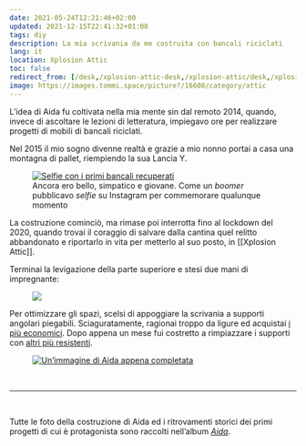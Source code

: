 ```yaml
---
date: 2021-05-24T12:21:46+02:00
updated: 2021-12-15T22:41:32+01:00
tags: diy
description: La mia scrivania da me costruita con bancali riciclati
lang: it
location: Xplosion Attic
toc: false
redirect_from: [/desk,/xplosion-attic-desk,/xplosion-attic/desk,/xplosion-attic/aida]
image: https://images.tommi.space/picture?/16608/category/attic
---
```

L’idea di Aida fu coltivata nella mia mente sin dal remoto 2014, quando, invece di ascoltare le lezioni di letteratura, impiegavo ore per realizzare progetti di mobili di bancali riciclati.

Nel 2015 il mio sogno divenne realtà e grazie a mio nonno portai a casa una montagna di pallet, riempiendo la sua Lancia Y.

<figure><a href='https://images.tommi.space/picture?/16629/category/aida' target=_blank><img src='https://images.tommi.space/uploads/j/b/u/jbuqxznr00//2021/01/15/20210115115610-347fe016.jpg' title='Selfie con i primi bancali recuperati' alt='Selfie con i primi bancali recuperati'></a><figcaption>Ancora ero bello, simpatico e giovane. Come un <i>boomer</i> pubblicavo <i>selfie</i> su Instagram per commemorare qualunque momento</figcaption></figure>

La costruzione cominciò, ma rimase poi interrotta fino al lockdown del 2020, quando trovai il coraggio di salvare dalla cantina quel relitto abbandonato e riportarlo in vita per metterlo al suo posto, in [[Xplosion Attic]].

Terminai la levigazione della parte superiore e stesi due mani di impregnante:

<figure><a href='https://images.tommi.space/picture?/16618/category/aida' target=_blank><img src='https://images.tommi.space/i?/uploads/j/b/u/jbuqxznr00//2021/01/15/20210115115528-e0f29a8b-me.jpg'></a></figure>

Per ottimizzare gli spazi, scelsi di appoggiare la scrivania a supporti angolari piegabili. Sciaguratamente, ragionai troppo da ligure ed acquistai [i più economici](https://www.amazon.it/gp/product/B07GBVJBG9/ref=ppx_yo_dt_b_asin_title_o03_s00?ie=UTF8&psc=1 'Ewead.1PAIR 45,7 cm cattura di uscita supporto panca tavolo pieghevole scaffale staffa di montaggio con viti su Amazon'). Dopo appena un mese fui costretto a rimpiazzare i supporti con [altri più resistenti](https://www.amazon.it/gp/product/B07RJMH6DH/ref=ppx_yo_dt_b_asin_title_o01_s00?ie=UTF8&psc=1 'Supporti Ripiani Pieghevoli su Amazon').


<figure><a href='https://images.tommi.space/picture?/16626/category/aida' target='_blank'><img src='https://images.tommi.space/i?/uploads/j/b/u/jbuqxznr00//2021/01/15/20210115115602-b5fe253c-me.jpg' title='Aida appena completata' alt='Un’immagine di Aida appena completata'></a></figure>

<br>

---

<br>

Tutte le foto della costruzione di Aida ed i ritrovamenti storici dei primi progetti di cui è protagonista sono raccolti nell’album [<cite>Aida</cite>](https://images.tommi.space/index?/category/aida 'Immagini di Aida').
